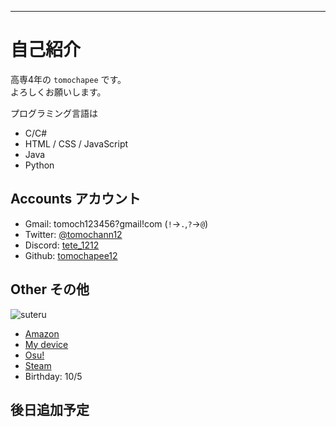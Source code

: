---

# 自己紹介

高専4年の `tomochapee` です。  
よろしくお願いします。  

プログラミング言語は
- C/C#
- HTML / CSS / JavaScript
- Java
- Python

## Accounts アカウント

- Gmail:
  tomoch123456?gmail!com
  (`!`->`.`,`?`->`@`)
- Twitter:
  [@tomochann12](https://twitter.com/tomochann12)
- Discord:
  [tete_1212](https://discord.com/users/801798242894741545)
- Github:
  [tomochapee12](https://github.com/tomochapee12)

## Other その他

   ![suteru](https://osu-sig.vercel.app/card?user=tomochapee&mode=std&lang=en&blur=6&round_avatar=true&animation=true&hue=255)
- [Amazon](https://www.amazon.jp/hz/wishlist/ls/ACR7BHT9JAKW?ref_=wl_share)
- [My device](https://geartics.com/tomochann12)
- [Osu!](https://osu.ppy.sh/users/21865674)
- [Steam](https://steamcommunity.com/id/tomochapee/)
- Birthday: 10/5

## 後日追加予定
